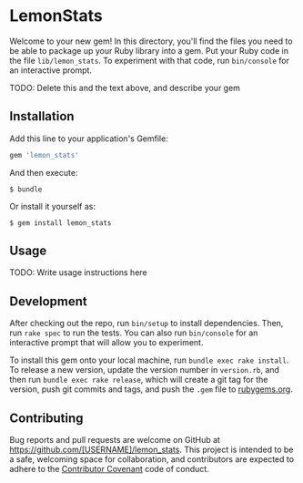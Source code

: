 # LemonStats

Welcome to your new gem! In this directory, you'll find the files you need to be able to package up your Ruby library into a gem. Put your Ruby code in the file `lib/lemon_stats`. To experiment with that code, run `bin/console` for an interactive prompt.

TODO: Delete this and the text above, and describe your gem

## Installation

Add this line to your application's Gemfile:

```ruby
gem 'lemon_stats'
```

And then execute:

    $ bundle

Or install it yourself as:

    $ gem install lemon_stats

## Usage

TODO: Write usage instructions here

## Development

After checking out the repo, run `bin/setup` to install dependencies. Then, run `rake spec` to run the tests. You can also run `bin/console` for an interactive prompt that will allow you to experiment.

To install this gem onto your local machine, run `bundle exec rake install`. To release a new version, update the version number in `version.rb`, and then run `bundle exec rake release`, which will create a git tag for the version, push git commits and tags, and push the `.gem` file to [rubygems.org](https://rubygems.org).

## Contributing

Bug reports and pull requests are welcome on GitHub at https://github.com/[USERNAME]/lemon_stats. This project is intended to be a safe, welcoming space for collaboration, and contributors are expected to adhere to the [Contributor Covenant](http://contributor-covenant.org) code of conduct.

